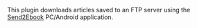 This plugin downloads articles saved to an FTP server using the [Send2Ebook](https://github.com/mwoz123/send2ebook) PC/Android application.